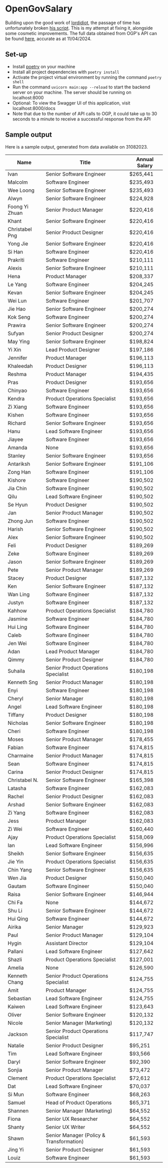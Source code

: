 # OpenGovSalary

Building upon the good work of [lordidiot](https://github.com/lordidiot), the passage of time has unfortunately broken [his script](https://github.com/lordidiot/OpenGovSalary). This is my attempt at fixing it, alongside some cosmetic improvements. The full data obtained from OGP's API can be found [here](https://github.com/roycehoe/OpenGovSalary/blob/main/data.json), accurate as at 11/04/2024.

## Set-up

- Install [poetry](https://python-poetry.org/docs/1.3#installing-with-the-official-installer) on your machine
- Install all project dependencies with `poetry install`
- Activate the project virtual environment by running the command `poetry shell`
- Run the command `uvicorn main:app --reload` to start the backend server on your machine. The server should be running on localhost:8000
- Optional: To view the Swagger UI of this application, visit localhost:8000/docs
- Note that due to the number of API calls to OGP, it could take up to 30 seconds to a minute to receive a successful response from the API

## Sample output

Here is a sample output, generated from data available on 31082023.

| Name           | Title                                    | Annual Salary |
| -------------- | ---------------------------------------- | ------------- |
| Ivan           | Senior Software Engineer                 | $265,441      |
| Malcolm        | Software Engineer                        | $235,493      |
| Wee Loong      | Senior Software Engineer                 | $235,493      |
| Alwyn          | Senior Software Engineer                 | $224,928      |
| Foong Yi Zhuan | Senior Product Manager                   | $220,416      |
| Khant          | Senior Software Engineer                 | $220,416      |
| Christabel Png | Senior Product Designer                  | $220,416      |
| Yong Jie       | Senior Software Engineer                 | $220,416      |
| Si Han         | Software Engineer                        | $220,416      |
| Prakriti       | Software Engineer                        | $210,111      |
| Alexis         | Senior Software Engineer                 | $210,111      |
| Hena           | Product Manager                          | $208,337      |
| Le Yang        | Software Engineer                        | $204,245      |
| Kevan          | Senior Software Engineer                 | $204,245      |
| Wei Lun        | Software Engineer                        | $201,707      |
| Jie Hao        | Senior Software Engineer                 | $200,274      |
| Kok Seng       | Software Engineer                        | $200,274      |
| Prawira        | Senior Software Engineer                 | $200,274      |
| Sufyan         | Senior Product Designer                  | $200,274      |
| May Ying       | Senior Software Engineer                 | $198,824      |
| Yi Xin         | Lead Product Designer                    | $197,186      |
| Jennifer       | Product Manager                          | $196,113      |
| Khaleedah      | Product Designer                         | $196,113      |
| Reshma         | Product Manager                          | $194,435      |
| Pras           | Product Designer                         | $193,656      |
| Chinyao        | Software Engineer                        | $193,656      |
| Kendra         | Product Operations Specialist            | $193,656      |
| Zi Xiang       | Software Engineer                        | $193,656      |
| Kishen         | Software Engineer                        | $193,656      |
| Richard        | Senior Software Engineer                 | $193,656      |
| Hanu           | Lead Software Engineer                   | $193,656      |
| Jiayee         | Software Engineer                        | $193,656      |
| Amanda         | None                                     | $193,656      |
| Stanley        | Senior Software Engineer                 | $193,656      |
| Antariksh      | Senior Software Engineer                 | $191,106      |
| Zong Han       | Software Engineer                        | $191,106      |
| Kishore        | Software Engineer                        | $190,502      |
| Jia Chin       | Software Engineer                        | $190,502      |
| Qilu           | Lead Software Engineer                   | $190,502      |
| Se Hyun        | Product Designer                         | $190,502      |
| Jan            | Senior Product Manager                   | $190,502      |
| Zhong Jun      | Software Engineer                        | $190,502      |
| Harish         | Senior Software Engineer                 | $190,502      |
| Alex           | Senior Software Engineer                 | $190,502      |
| Feli           | Product Designer                         | $189,269      |
| Zeke           | Software Engineer                        | $189,269      |
| Jason          | Senior Software Engineer                 | $189,269      |
| Pete           | Senior Product Manager                   | $189,269      |
| Stacey         | Product Designer                         | $187,132      |
| Ken            | Senior Software Engineer                 | $187,132      |
| Wan Ling       | Software Engineer                        | $187,132      |
| Justyn         | Software Engineer                        | $187,132      |
| Kahhow         | Product Operations Specialist            | $184,780      |
| Jasmine        | Software Engineer                        | $184,780      |
| Hui Ling       | Software Engineer                        | $184,780      |
| Caleb          | Software Engineer                        | $184,780      |
| Jen Wei        | Software Engineer                        | $184,780      |
| Adan           | Lead Product Manager                     | $184,780      |
| Qimmy          | Senior Product Designer                  | $184,780      |
| Suhaila        | Senior Product Operations Specialist     | $180,198      |
| Kenneth Sng    | Senior Product Manager                   | $180,198      |
| Enyi           | Software Engineer                        | $180,198      |
| Cheryl         | Senior Manager                           | $180,198      |
| Angel          | Lead Software Engineer                   | $180,198      |
| Tiffany        | Product Designer                         | $180,198      |
| Nicholas       | Senior Software Engineer                 | $180,198      |
| Cheri          | Software Engineer                        | $180,198      |
| Moses          | Senior Product Manager                   | $178,455      |
| Fabian         | Software Engineer                        | $174,815      |
| Charmaine      | Senior Product Manager                   | $174,815      |
| Sean           | Software Engineer                        | $174,815      |
| Carina         | Senior Product Designer                  | $174,815      |
| Christabel N.  | Senior Software Engineer                 | $165,398      |
| Latasha        | Software Engineer                        | $162,083      |
| Rachel         | Senior Product Designer                  | $162,083      |
| Arshad         | Senior Software Engineer                 | $162,083      |
| Zi Yang        | Software Engineer                        | $162,083      |
| Jess           | Product Manager                          | $162,083      |
| Zi Wei         | Software Engineer                        | $160,440      |
| Ajay           | Product Operations Specialist            | $158,069      |
| Ian            | Lead Software Engineer                   | $156,996      |
| Sheikh         | Senior Software Engineer                 | $156,635      |
| Jie Yin        | Product Operations Specialist            | $156,635      |
| Chin Yang      | Senior Software Engineer                 | $156,635      |
| Wen Jia        | Product Designer                         | $150,040      |
| Gautam         | Software Engineer                        | $150,040      |
| Raisa          | Senior Software Engineer                 | $146,944      |
| Chi Fa         | None                                     | $144,672      |
| Shu Li         | Senior Software Engineer                 | $144,672      |
| Hui Qing       | Software Engineer                        | $144,672      |
| Airika         | Senior Manager                           | $129,923      |
| Paul           | Senior Product Manager                   | $129,104      |
| Hygin          | Assistant Director                       | $129,104      |
| Pallani        | Lead Software Engineer                   | $127,642      |
| Shazli         | Product Operations Specialist            | $127,001      |
| Amelia         | None                                     | $126,590      |
| Kenneth Chang  | Senior Product Operations Specialist     | $124,755      |
| Amit           | Product Manager                          | $124,755      |
| Sebastian      | Lead Software Engineer                   | $124,755      |
| Kaiwen         | Lead Software Engineer                   | $123,643      |
| Oliver         | Senior Software Engineer                 | $120,132      |
| Nicole         | Senior Manager (Marketing)               | $120,132      |
| Jackson        | Senior Product Operations Specialist     | $117,747      |
| Natalie        | Senior Product Designer                  | $95,251       |
| Tim            | Lead Software Engineer                   | $93,566       |
| Daryl          | Senior Software Engineer                 | $92,390       |
| Sonjia         | Senior Product Manager                   | $73,472       |
| Clement        | Product Operations Specialist            | $72,612       |
| Dat            | Lead Software Engineer                   | $70,037       |
| Si Mun         | Software Engineer                        | $68,263       |
| Samuel         | Head of Product Operations               | $65,371       |
| Shannen        | Senior Manager (Marketing)               | $64,552       |
| Fiona          | Senior UX Researcher                     | $64,552       |
| Shanty         | Senior UX Writer                         | $64,552       |
| Shawn          | Senior Manager (Policy & Transformation) | $61,593       |
| Jing Yi        | Senior Product Designer                  | $61,593       |
| Louiz          | Software Engineer                        | $61,593       |
